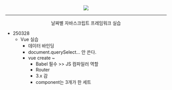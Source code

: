 <div align = center>
  <img src="https://capsule-render.vercel.app/api?type=Venom&color=gradient&height=390&section=header&text=Vuejs%20learning&fontSize=100&animation=fadeIn&fontAlignY=37&desc=Yedam%20Fullstack%20class&descAlignY=60&descAlign=77"/>
</div>
<hr>
</div>
<div align = center>
  날짜별 자바스크립트 프레임워크 실습
</div>

* 250328
  * Vue 실습
    * 데이터 바인딩
    * document.querySelect... 안 쓴다.
    * vue create ~
      * Babel 필수 >> JS 컴파일러 역할
      * Router
      * 3.x 감
      * component는 3개가 한 세트